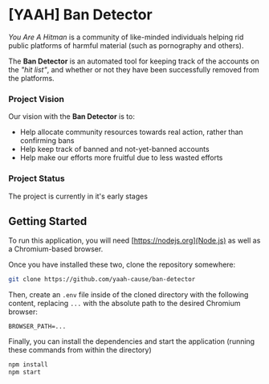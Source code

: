 # [YAAH] Ban Detector

_You Are A Hitman_ is a community of like-minded individuals helping rid public platforms of harmful material (such as pornography and others).

The **Ban Detector** is an automated tool for keeping track of the accounts on the _"hit list"_, and whether or not they have been successfully removed from the platforms.

### Project Vision

Our vision with the **Ban Detector** is to:
- Help allocate community resources towards real action, rather than confirming bans
- Help keep track of banned and not-yet-banned accounts
- Help make our efforts more fruitful due to less wasted efforts

### Project Status

The project is currently in it's early stages

## Getting Started

To run this application, you will need
[https://nodejs.org](Node.js)
as well as a Chromium-based browser.

Once you have installed these two, clone the repository somewhere:

``` sh
git clone https://github.com/yaah-cause/ban-detector
```

Then, create an `.env` file inside of the cloned directory with the following content, replacing `...` with the absolute path to the desired Chromium browser:

``` dotenv
BROWSER_PATH=...
```

Finally, you can install the dependencies and start the application (running these commands from within the directory)

``` sh
npm install
npm start
```
